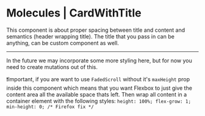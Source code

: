 # Molecules | CardWithTitle

This component is about proper spacing between title and content and semantics (header wrapping title).
The title that you pass in can be anything, can be custom component as well.

---

In the future we may incorporate some more styling here, but for now you need to create mutations out of this.

❗️Important, if you are want to use `FadedScroll` without it's `maxHeight` prop inside this component which means that you want Flexbox to just give the content area all the available space thats left. Then wrap all content in a container element with the following styles: `height: 100%; flex-grow: 1; min-height: 0; /* Firefox fix */`
